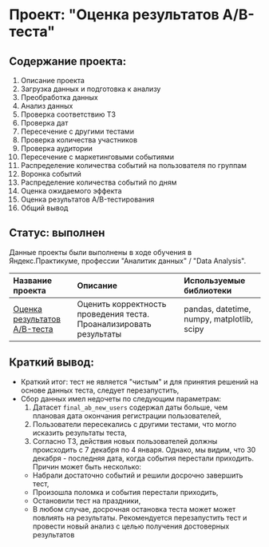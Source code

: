 # Проект: "Оценка результатов A/B-теста"
## Содержание проекта:
1. Описание проекта
2. Загрузка данных и подготовка к анализу
3. Преобработка данных
4. Анализ данных
5. Проверка соответствию ТЗ
6. Проверка дат
7. Пересечение с другими тестами
8. Проверка количества участников
9. Проверка аудитории
10. Пересечение с маркетинговыми событиями
11. Распределение количества событий на пользователя по группам
12. Воронка событий
13. Распределение количества событий по дням
14. Оценка ожидаемого эффекта
15. Оценка результатов A/B-тестирования
16. Общий вывод

## Статус: выполнен
    
Данные проекты были выполнены в ходе обучения в Яндекс.Практикуме, профессии "Аналитик данных" / "Data Analysis".

| Название проекта | Описание | Используемые библиотеки | 
| :---------------------- | :---------------------- | :---------------------- |
| [Оценка результатов A/B-теста](https://github.com/vindsa/data_analysis/tree/main/ab_test_evaluation) | Оценить корректность проведения теста. Проанализировать результаты | pandas, datetime, numpy, matplotlib, scipy

## Краткий вывод: 
- Краткий итог: тест не является "чистым" и для принятия решений на основе данных теста, следует перезапустить,
- Сбор данных имел недочеты по следующим параметрам:
    1. Датасет `final_ab_new_users` содержал даты больше, чем плановая дата окончания регистрации пользователей,
    2. Пользователи пересекались с другими тестами, что могло исказить результаты теста,
    3. Согласно ТЗ, действия новых пользователей должны происходить с 7 декабря по 4 января. Однако, мы видим, что 30 декабря - последняя дата, когда события перестали приходить. Причин может быть несколько:
    - Набрали достаточно событий и решили досрочно завершить тест,
    - Произошла поломка и события перестали приходить,
    - Остановили тест на праздники,
    - В любом случае, досрочная остановка теста может может повлиять на результаты. 
Рекомендуется перезапустить тест и провести новый анализ с целью получения достоверных результатов    
